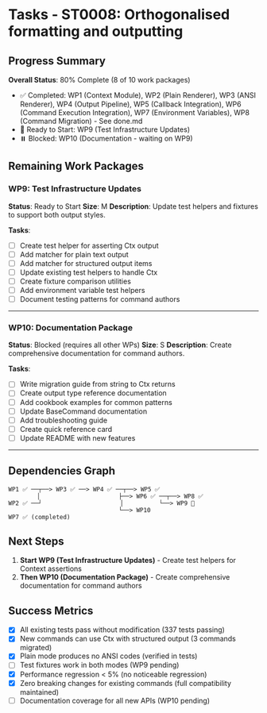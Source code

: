 # Tasks - ST0008: Orthogonalised formatting and outputting

## Progress Summary

**Overall Status**: 80% Complete (8 of 10 work packages)

- ✅ Completed: WP1 (Context Module), WP2 (Plain Renderer), WP3 (ANSI Renderer), WP4 (Output Pipeline), WP5 (Callback Integration), WP6 (Command Execution Integration), WP7 (Environment Variables), WP8 (Command Migration) - See done.md
- 🎯 Ready to Start: WP9 (Test Infrastructure Updates)
- ⏸️ Blocked: WP10 (Documentation - waiting on WP9)

## Remaining Work Packages

### WP9: Test Infrastructure Updates

**Status**: Ready to Start
**Size**: M
**Description**: Update test helpers and fixtures to support both output styles.

**Tasks**:

- [ ] Create test helper for asserting Ctx output
- [ ] Add matcher for plain text output
- [ ] Add matcher for structured output items
- [ ] Update existing test helpers to handle Ctx
- [ ] Create fixture comparison utilities
- [ ] Add environment variable test helpers
- [ ] Document testing patterns for command authors

---

### WP10: Documentation Package

**Status**: Blocked (requires all other WPs)
**Size**: S
**Description**: Create comprehensive documentation for command authors.

**Tasks**:

- [ ] Write migration guide from string to Ctx returns
- [ ] Create output type reference documentation
- [ ] Add cookbook examples for common patterns
- [ ] Update BaseCommand documentation
- [ ] Add troubleshooting guide
- [ ] Create quick reference card
- [ ] Update README with new features

---

## Dependencies Graph

```
WP1 ✅ ──┬──> WP3 ✅ ──> WP4 ✅ ──┬──> WP5 ✅
        │                      ├──> WP6 ✅ ──┬──> WP8 ✅
WP2 ✅ ──┘                      │          └──> WP9 🎯
                               └──> WP10
WP7 ✅ (completed)
```

## Next Steps

1. **Start WP9 (Test Infrastructure Updates)** - Create test helpers for Context assertions
2. **Then WP10 (Documentation Package)** - Create comprehensive documentation for command authors

## Success Metrics

- [x] All existing tests pass without modification (337 tests passing)
- [x] New commands can use Ctx with structured output (3 commands migrated)
- [x] Plain mode produces no ANSI codes (verified in tests)
- [ ] Test fixtures work in both modes (WP9 pending)
- [x] Performance regression < 5% (no noticeable regression)
- [x] Zero breaking changes for existing commands (full compatibility maintained)
- [ ] Documentation coverage for all new APIs (WP10 pending)
